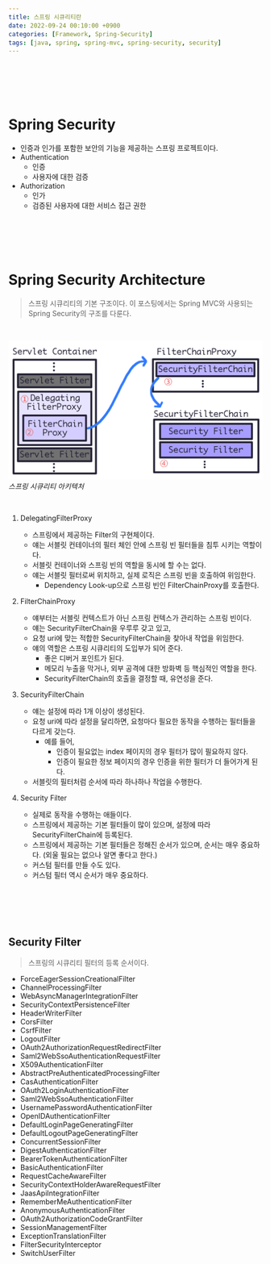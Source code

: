 ```yaml
---
title: 스프링 시큐리티란
date: 2022-09-24 00:10:00 +0900
categories: [Framework, Spring-Security]
tags: [java, spring, spring-mvc, spring-security, security]
---
```


<br/>
<br/>
<br/>
<br/>


# Spring Security

- 인증과 인가를 포함한 보안의 기능을 제공하는 스프링 프로젝트이다.
- Authentication
  - 인증
  - 사용자에 대한 검증
- Authorization
  - 인가
  - 검증된 사용자에 대한 서비스 접근 권한


<br/>
<br/>
<br/>
<br/>


# Spring Security Architecture

> 스프링 시큐리티의 기본 구조이다.
> 이 포스팅에서는 Spring MVC와 사용되는 Spring Security의 구조를 다룬다.

<br/>

![img-description](assets/img/posting/spring-security/spring-security-architecture.png)
_스프링 시큐리티 아키텍처_

<br/>

1. DelegatingFilterProxy
   - 스프링에서 제공하는 Filter의 구현체이다.
   - 얘는 서블릿 컨테이너의 필터 체인 안에 스프링 빈 필터들을 침투 시키는 역할이다.
   - 서블릿 컨테이너와 스프링 빈의 역할을 동시에 할 수는 없다.
   - 얘는 서블릿 필터로써 위치하고, 실제 로직은 스프링 빈을 호출하여 위임한다.
     - Dependency Look-up으로 스프링 빈인 FilterChainProxy를 호출한다.

2. FilterChainProxy
   - 얘부터는 서블릿 컨텍스트가 아닌 스프링 컨텍스가 관리하는 스프링 빈이다.
   - 얘는 SecurityFilterChain을 우루루 갖고 있고,
   - 요청 uri에 맞는 적합한 SecurityFilterChain을 찾아내 작업을 위임한다.
   - 얘의 역할은 스프링 시큐리티의 도입부가 되어 준다.
     - 좋은 디버거 포인트가 된다.
     - 메모리 누출을 막거나, 외부 공격에 대한 방화벽 등 핵심적인 역할을 한다.
     - SecurityFilterChain의 호출을 결정할 때, 유연성을 준다.

3. SecurityFilterChain
   - 얘는 설정에 따라 1개 이상이 생성된다.
   - 요청 uri에 따라 설정을 달리하면, 요청마다 필요한 동작을 수행하는 필터들을 다르게 갖는다.
     - 예를 들어,
       - 인증이 필요없는 index 페이지의 경우 필터가 많이 필요하지 않다.
       - 인증이 필요한 정보 페이지의 경우 인증을 위한 필터가 더 들어가게 된다.
   - 서블릿의 필터처럼 순서에 따라 하나하나 작업을 수행한다.

4. Security Filter
   - 실제로 동작을 수행하는 애들이다.
   - 스프링에서 제공하는 기본 필터들이 많이 있으며, 설정에 따라 SecurityFilterChain에 등록된다.
   - 스프링에서 제공하는 기본 필터들은 정해진 순서가 있으며, 순서는 매우 중요하다. (외울 필요는 없으나 알면 좋다고 한다.)
   - 커스텀 필터를 만들 수도 있다.
   - 커스텀 필터 역시 순서가 매우 중요하다.


<br/>
<br/>
<br/>
<br/>

## Security Filter

> 스프링의 시큐리티 필터의 등록 순서이다.

- ForceEagerSessionCreationalFilter
- ChannelProcessingFilter
- WebAsyncManagerIntegrationFilter
- SecurityContextPersistenceFilter
- HeaderWriterFilter
- CorsFilter
- CsrfFilter
- LogoutFilter
- OAuth2AuthorizationRequestRedirectFilter
- Saml2WebSsoAuthenticationRequestFilter
- X509AuthenticationFilter
- AbstractPreAuthenticatedProcessingFilter
- CasAuthenticationFilter
- OAuth2LoginAuthenticationFilter
- Saml2WebSsoAuthenticationFilter
- UsernamePasswordAuthenticationFilter
- OpenIDAuthenticationFilter
- DefaultLoginPageGeneratingFilter
- DefaultLogoutPageGeneratingFilter
- ConcurrentSessionFilter
- DigestAuthenticationFilter
- BearerTokenAuthenticationFilter
- BasicAuthenticationFilter
- RequestCacheAwareFilter
- SecurityContextHolderAwareRequestFilter
- JaasApiIntegrationFilter
- RememberMeAuthenticationFilter
- AnonymousAuthenticationFilter
- OAuth2AuthorizationCodeGrantFilter
- SessionManagementFilter
- ExceptionTranslationFilter
- FilterSecurityInterceptor
- SwitchUserFilter



<br/>
<br/>
<br/>
<br/>
